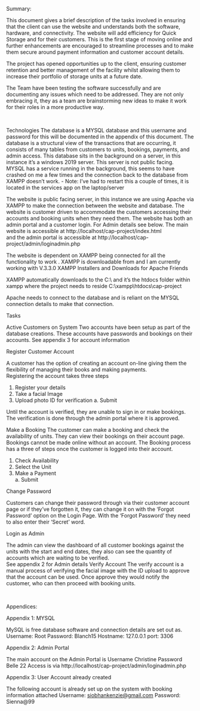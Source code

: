 Summary:

This document gives a brief description of the tasks involved in ensuring that the client can use the website and understands both the software, hardware, and connectivity.  The website will add efficiency for Quick Storage and for their customers.  This is the first stage of moving online and further enhancements are encouraged to streamline processes and to make them secure around payment information and customer account details. 

The project has opened opportunities up to the client, ensuring customer retention and better management of the facility whilst allowing them to increase their portfolio of storage units at a future date. 

The Team have been testing the software successfully and are documenting any issues which need to be addressed.  They are not only embracing it, they as a team are brainstorming new ideas to make it work for their roles in a more productive way.  
 
 

Technologies 
The database is a MYSQL database and this username and password for this will be documented in the appendix of this document.   The database is a structural view of the transactions that are occurring, it consists of many tables from customers to units, bookings, payments, and admin access. 
This database sits in the background on a server, in this instance it’s a windows 2019  server.    This server is not public facing.  
MYSQL has a service running in the background, this seems to have crashed on me a few times and the connection back to the database from XAMPP doesn’t work. -  Note:  I’ve had to restart this a couple of times, it  is located in the services app on the laptop/server  
 

The website is public facing server, in this instance we are using Apache via XAMPP to make the connection between the website and database.    The website is customer driven to accommodate the customers accessing their accounts and booking units when they need them.    The website has both an admin portal and a customer login.      For Admin details see below. 
The main website is accessible at  http://localhost/cap-project/index.html  
and the admin portal is accessible at http://localhost/cap-project/admin/loginadmin.php

The website is dependent on XAMPP being connected for all the functionality to work . 
XAMPP is downloadable from and I am currently working with V.3.3.0 
XAMPP Installers and Downloads for Apache Friends 

XAMPP automatically downloads to the C:\ and it’s the htdocs folder within xampp where the project needs to reside  C:\xampp\htdocs\cap-project 

 
 

Apache needs to connect to the database and is reliant on the MYSQL connection details to make that connection.    
 
Tasks

Active Customers on System
Two accounts have been setup as part of the database creations.  These accounts have passwords and bookings on their accounts. 
See appendix 3 for account information  

Register Customer Account 

A customer has the option of creating an account on-line giving them the flexibility of managing their books and making payments.   
Registering the account takes three steps 
1.	 Register your details
2.	 Take a facial Image
3.	 Upload photo ID for verification
a.	Submit 

Until the account is verified, they are unable to sign in or make bookings.   The verification is done through the admin portal where it is approved. 

Make a Booking
The customer can make a booking and check the availability of units.   They can view their bookings on their account page.  Bookings cannot be made online without an account. 
The Booking process has a three of steps once the customer is logged into their account. 
1.	Check Availability
2.	Select the Unit
3.	Make a Payment  
a.	Submit

Change Password

Customers can change their password through via their customer account page or if they’ve forgotten it, they can change it on with the ‘Forgot Password’ option on the Login Page. 
With the ‘Forgot Password’ they need to also enter their ‘Secret’ word. 

Login as Admin 

The admin can view the dashboard of all customer bookings against the units with the start and end dates, they also can see the quantity of accounts which are waiting to be verified.   
See appendix 2 for Admin details 
Verify Account
The verify account is a manual process of verifying the facial image with the ID upload to approve that the account can be used.   Once approve they would notify the customer, who can then proceed with booking units. 

 

Appendices:

Appendix 1:  MYSQL

MySQL is free database software and connection details are set out as. 
Username: Root
Password: Blanch15
Hostname: 127.0.0.1  port: 3306	 

Appendix 2:  Admin Portal 

The main account on the Admin Portal is 
Username Christine 
Password Belle 22 
Access is via http://localhost/cap-project/admin/loginadmin.php

Appendix 3:  User Account already created

 
The following account is already set up on the system with booking information attached
Username: siobhankenzie@gmail.com
Password: Sienna@99 
